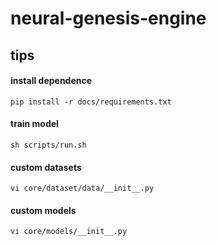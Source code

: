# neural-genesis-engine

## tips

#### install dependence

`pip install -r docs/requirements.txt`

#### train model

`sh scripts/run.sh`

#### custom datasets 

`vi core/dataset/data/__init__.py`

#### custom models

`vi core/models/__init__.py`

